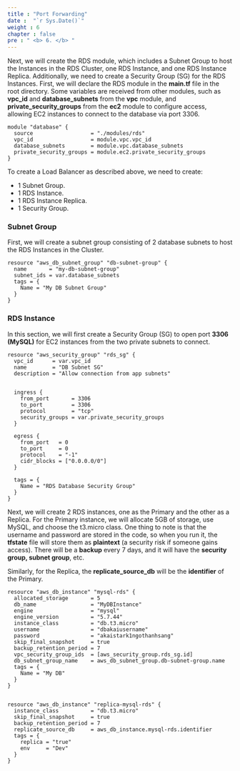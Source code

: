 ```yaml
---
title : "Port Forwarding"
date :  "`r Sys.Date()`" 
weight : 6
chapter : false
pre : " <b> 6. </b> "
---
```


Next, we will create the RDS module, which includes a Subnet Group to host the Instances in the RDS Cluster, one RDS Instance, and one RDS Instance Replica. Additionally, we need to create a Security Group (SG) for the RDS Instances. First, we will declare the RDS module in the **main.tf** file in the root directory. Some variables are received from other modules, such as **vpc_id** and **database_subnets** from the **vpc** module, and **private_security_groups** from the **ec2** module to configure access, allowing EC2 instances to connect to the database via port 3306.

```
module "database" {
  source                  = "./modules/rds"
  vpc_id                  = module.vpc.vpc_id
  database_subnets        = module.vpc.database_subnets
  private_security_groups = module.ec2.private_security_groups
}
```
To create a Load Balancer as described above, we need to create:
- 1 Subnet Group.
- 1 RDS Instance.
- 1 RDS Instance Replica.
- 1 Security Group.
### Subnet Group
First, we will create a subnet group consisting of 2 database subnets to host the RDS Instances in the Cluster.

```
resource "aws_db_subnet_group" "db-subnet-group" {
  name       = "my-db-subnet-group"
  subnet_ids = var.database_subnets
  tags = {
    Name = "My DB Subnet Group"
  }
}
```
### RDS Instance

In this section, we will first create a Security Group (SG) to open port **3306 (MySQL)** for EC2 instances from the two private subnets to connect.

```
resource "aws_security_group" "rds_sg" {
  vpc_id      = var.vpc_id
  name        = "DB Subnet SG"
  description = "Allow connection from app subnets"


  ingress {
    from_port       = 3306
    to_port         = 3306
    protocol        = "tcp"
    security_groups = var.private_security_groups
  }

  egress {
    from_port   = 0
    to_port     = 0
    protocol    = "-1"
    cidr_blocks = ["0.0.0.0/0"]
  }

  tags = {
    Name = "RDS Database Security Group"
  }
}
```

Next, we will create 2 RDS instances, one as the Primary and the other as a Replica. For the Primary instance, we will allocate 5GB of storage, use MySQL, and choose the t3.micro class. One thing to note is that the username and password are stored in the code, so when you run it, the **tfstate** file will store them as **plaintext** (a security risk if someone gains access). There will be a **backup** every 7 days, and it will have the **security group, subnet group**, etc.

Similarly, for the Replica, the **replicate_source_db** will be the **identifier** of the Primary.

```
resource "aws_db_instance" "mysql-rds" {
  allocated_storage       = 5
  db_name                 = "MyDBInstance"
  engine                  = "mysql"
  engine_version          = "5.7.44"
  instance_class          = "db.t3.micro"
  username                = "dbakaiusername"
  password                = "akaistark1ngothanhsang"
  skip_final_snapshot     = true
  backup_retention_period = 7
  vpc_security_group_ids  = [aws_security_group.rds_sg.id]
  db_subnet_group_name    = aws_db_subnet_group.db-subnet-group.name
  tags = {
    Name = "My DB"
  }
}


resource "aws_db_instance" "replica-mysql-rds" {
  instance_class          = "db.t3.micro"
  skip_final_snapshot     = true
  backup_retention_period = 7
  replicate_source_db     = aws_db_instance.mysql-rds.identifier
  tags = {
    replica = "true"
    env     = "Dev"
  }
}
```